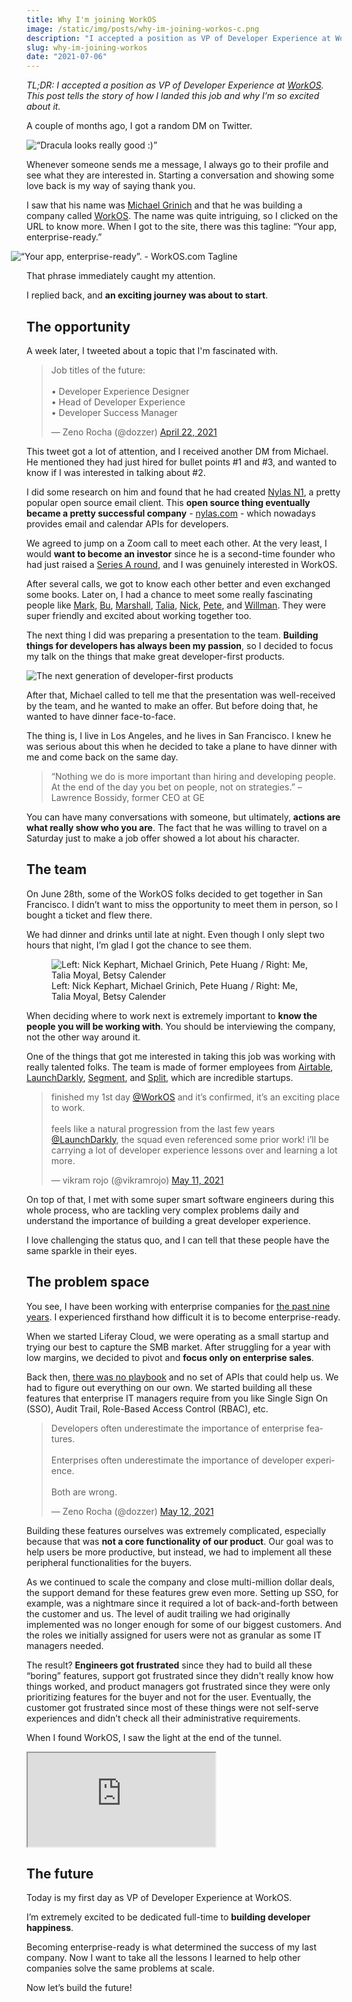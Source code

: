 ```yaml
---
title: Why I'm joining WorkOS
image: /static/img/posts/why-im-joining-workos-c.png
description: "I accepted a position as VP of Developer Experience at WorkOS. This post tells the story of how I landed this job and why I’m so excited about it."
slug: why-im-joining-workos
date: "2021-07-06"
---
```


*TL;DR: I accepted a position as VP of Developer Experience at [WorkOS](https://workos.com).<br>This post tells the story of how I landed this job and why I’m so excited about it.*

A couple of months ago, I got a random DM on Twitter.

![“Dracula looks really good :)”](/static/img/posts/why-im-joining-workos-e.png)

Whenever someone sends me a message, I always go to their profile and see what they are interested in. Starting a conversation and showing some love back is my way of saying thank you.

I saw that his name was [Michael Grinich](https://twitter.com/grinich) and that he was building a company called [WorkOS](https://workos.com). The name was quite intriguing, so I clicked on the URL to know more. When I got to the site, there was this tagline: “Your app, enterprise-ready.”

<img src="/static/img/posts/why-im-joining-workos-d.png" alt="“Your app, enterprise-ready”. - WorkOS.com Tagline" style="margin-left: -5%; max-width: 110%">

That phrase immediately caught my attention.

I replied back, and **an exciting journey was about to start**.

## The opportunity

A week later, I tweeted about a topic that I'm fascinated with.

<blockquote class="twitter-tweet" data-theme="dark"><p lang="en" dir="ltr">Job titles of the future:<br><br>• Developer Experience Designer<br>• Head of Developer Experience<br>• Developer Success Manager</p>&mdash; Zeno Rocha (@dozzer) <a href="https://twitter.com/dozzer/status/1385228898032566276?ref_src=twsrc%5Etfw">April 22, 2021</a></blockquote> <script async src="https://platform.twitter.com/widgets.js" charset="utf-8"></script>

This tweet got a lot of attention, and I received another DM from Michael. He mentioned they had just hired for bullet points #1 and #3, and wanted to know if I was interested in talking about #2.

I did some research on him and found that he had created [Nylas N1](https://github.com/nylas/nylas-mail), a pretty popular open source email client. This **open source thing eventually became a pretty successful company** - [nylas.com](https://www.nylas.com) - which nowadays provides email and calendar APIs for developers.

We agreed to jump on a Zoom call to meet each other. At the very least, I would **want to become an investor** since he is a second-time founder who had just raised a [Series A round](https://grinich.medium.com/workos-raises-15m-to-build-stripe-for-enterprise-ready-features-35040ee7f353), and I was genuinely interested in WorkOS.

After several calls, we got to know each other better and even exchanged some books. Later on, I had a chance to meet some really fascinating people like [Mark](https://twitter.com/mqt), [Bu](https://twitter.com/bukinoshita), [Marshall](https://twitter.com/maxdeviant), [Talia](https://twitter.com/taliamoyal), [Nick](https://twitter.com/nickkephart), [Pete](https://twitter.com/nonmayorpete), and [Willman](https://twitter.com/willmanduffy). They were super friendly and excited about working together too.

The next thing I did was preparing a presentation to the team. **Building things for developers has always been my passion**, so I decided to focus my talk on the things that make great developer-first products.

![The next generation of developer-first products](/static/img/posts/why-im-joining-workos-b.jpg)

After that, Michael called to tell me that the presentation was well-received by the team, and he wanted to make an offer. But before doing that, he wanted to have dinner face-to-face.

The thing is, I live in Los Angeles, and he lives in San Francisco. I knew he was serious about this when he decided to take a plane to have dinner with me and come back on the same day.

> “Nothing we do is more important than hiring and developing people. At the end of the day you bet on people, not on strategies.” – Lawrence Bossidy, former CEO at GE

You can have many conversations with someone, but ultimately, **actions are what really show who you are**. The fact that he was willing to travel on a Saturday just to make a job offer showed a lot about his character.

## The team

On June 28th, some of the WorkOS folks decided to get together in San Francisco. I didn’t want to miss the opportunity to meet them in person, so I bought a ticket and flew there.

We had dinner and drinks until late at night. Even though I only slept two hours that night, I’m glad I got the chance to see them.

<figure>
    <img src="/static/img/posts/why-im-joining-workos-a.jpg" class="post-image-full" alt="Left: Nick Kephart, Michael Grinich, Pete Huang / Right: Me, Talia Moyal, Betsy Calender">
    <figcaption class="post-image-caption">Left: Nick Kephart, Michael Grinich, Pete Huang / Right: Me, Talia Moyal, Betsy Calender</figcaption>
</figure>

When deciding where to work next is extremely important to **know the people you will be working with**. You should be interviewing the company, not the other way around it.

One of the things that got me interested in taking this job was working with really talented folks. The team is made of former employees from [Airtable](https://airtable.com), [LaunchDarkly](https://launchdarkly.com/), [Segment](https://segment.com/), and [Split](https://www.split.io/), which are incredible startups.

<blockquote class="twitter-tweet" data-theme="dark"><p lang="en" dir="ltr">finished my 1st day <a href="https://twitter.com/WorkOS?ref_src=twsrc%5Etfw">@WorkOS</a> and it’s confirmed, it’s an exciting place to work.<br><br>feels like a natural progression from the last few years <a href="https://twitter.com/LaunchDarkly?ref_src=twsrc%5Etfw">@LaunchDarkly</a>, the squad even referenced some prior work! i’ll be carrying a lot of developer experience lessons over and learning a lot more.</p>&mdash; vikram rojo (@vikramrojo) <a href="https://twitter.com/vikramrojo/status/1391958730455937027?ref_src=twsrc%5Etfw">May 11, 2021</a></blockquote> <script async src="https://platform.twitter.com/widgets.js" charset="utf-8"></script>

On top of that, I met with some super smart software engineers during this whole process, who are tackling very complex problems daily and understand the importance of building a great developer experience.

I love challenging the status quo, and I can tell that these people have the same sparkle in their eyes.

## The problem space

You see, I have been working with enterprise companies for [the past nine years](/im-leaving-my-job-after-9-years). I experienced firsthand how difficult it is to become enterprise-ready.

When we started Liferay Cloud, we were operating as a small startup and trying our best to capture the SMB market. After struggling for a year with low margins, we decided to pivot and **focus only on enterprise sales**.

Back then, [there was no playbook](https://www.enterpriseready.io/) and no set of APIs that could help us. We had to figure out everything on our own. We started building all these features that enterprise IT managers require from you like Single Sign On (SSO), Audit Trail, Role-Based Access Control (RBAC), etc.

<blockquote class="twitter-tweet" data-theme="dark"><p lang="en" dir="ltr">Developers often underestimate the importance of enterprise features.<br><br>Enterprises often underestimate the importance of developer experience.<br><br>Both are wrong.</p>&mdash; Zeno Rocha (@dozzer) <a href="https://twitter.com/dozzer/status/1392476477472468994?ref_src=twsrc%5Etfw">May 12, 2021</a></blockquote> <script async src="https://platform.twitter.com/widgets.js" charset="utf-8"></script>

Building these features ourselves was extremely complicated, especially because that was **not a core functionality of our product**. Our goal was to help users be more productive, but instead, we had to implement all these peripheral functionalities for the buyers.

As we continued to scale the company and close multi-million dollar deals, the support demand for these features grew even more. Setting up SSO, for example, was a nightmare since it required a lot of back-and-forth between the customer and us. The level of audit trailing we had originally implemented was no longer enough for some of our biggest customers. And the roles we initially assigned for users were not as granular as some IT managers needed.

The result? **Engineers got frustrated** since they had to build all these “boring” features, support got frustrated since they didn't really know how things worked, and product managers got frustrated since they were only prioritizing features for the buyer and not for the user. Eventually, the customer got frustrated since most of these things were not self-serve experiences and didn’t check all their administrative requirements.

When I found WorkOS, I saw the light at the end of the tunnel.

<div class="iframe-wrap">
  <iframe src="https://www.youtube.com/embed/IR2QZQrzoiA">
  </iframe>
</div>

## The future

Today is my first day as VP of Developer Experience at WorkOS.

I’m extremely excited to be dedicated full-time to **building developer happiness**.

Becoming enterprise-ready is what determined the success of my last company. Now I want to take all the lessons I learned to help other companies solve the same problems at scale.

Now let’s build the future!
